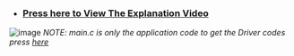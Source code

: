 - ### **[Press here to View The Explanation Video](https://drive.google.com/file/d/1E2eLbOizVD5oFNhQLkM26Pvt7ygHG9nZ/view?usp=drive_link)**
![image](https://github.com/AssemAyman/Mastering-Embedded-System-Online-Diploma/assets/107751300/bedd91c2-339c-4214-b6e1-8c375c3dd320)
_NOTE: main.c is only the application code to get the Driver codes press [here](https://github.com/AssemAyman/Mastering-Embedded-System-Online-Diploma/tree/main/STM32F103C6_Drivers)_
